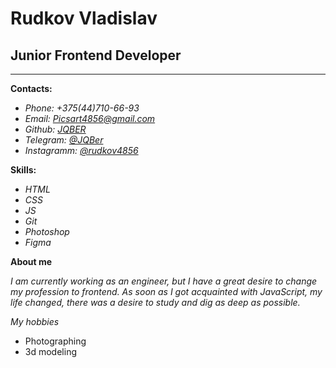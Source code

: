 # **Rudkov Vladislav**
## Junior Frontend Developer
---
 **Contacts:**

* *Phone: +375(44)710-66-93*
* *Email: Picsart4856@gmail.com*
* *Github: [JQBER](https://github.com/JQBer)*
* *Telegram: [@JQBer](t.me/jqber)*
* *Instagramm: [@rudkov4856](https://www.instagram.com/rudkov4856)*

 **Skills:**
* *HTML*
* *CSS*
* *JS*
* *Git*
* *Photoshop*
* *Figma*

 **About me**

*I am currently working as an engineer, but I have a great desire to change my profession to frontend. As soon as I got acquainted with JavaScript, my life changed, there was a desire to study and dig as deep as possible.*

*My hobbies*

* Photographing
* 3d modeling
    